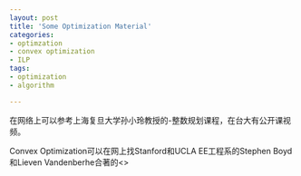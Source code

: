 ```yaml
---
layout: post
title: 'Some Optimization Material'
categories: 
- optimzation
- convex optimization
- ILP
tags:
- optimization
- algorithm

---
```


在网络上可以参考上海复旦大学孙小玲教授的-整数规划课程，在台大有公开课视频。

Convex Optimization可以在网上找Stanford和UCLA EE工程系的Stephen Boyd和Lieven Vandenberhe合著的<<Convex Optimization>>
